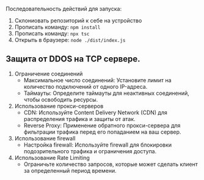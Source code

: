 Последовательность действий для запуска:

1. Склониовать репозиторий к себе на устройство
2. Прописать команду: `npm install`
3. Прописать команду: `npx tsc`
4. Открыть в браузере: `node ./dist/index.js`

## Защита от DDOS на TCP сервере.

1. Ограничение соединений
    - Максимальное число соединений: Установите лимит на количество подключений от одного IP-адреса.
    - Таймауты: Определите таймауты для неактивных соединений, чтобы освободить ресурсы.
2. Использование прокси-серверов
    - CDN: Используйте Content Delivery Network (CDN) для распределения трафика и защиты от атак.
    - Reverse Proxy: Применение обратного прокси-сервера для фильтрации трафика перед его попаданием на ваш сервер.
3. Использование firewall
    - Настройка firewall: Используйте firewall для блокировки подозрительного трафика и ограничения доступа.
4. Использование Rate Limiting
    - Ограничьте количество запросов, которые может сделать клиент за определенный период времени.